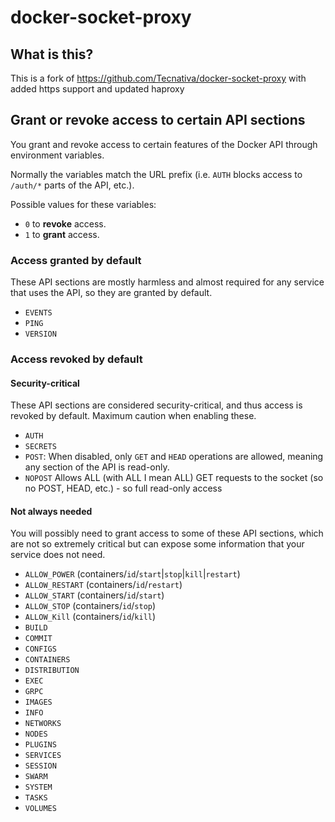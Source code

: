 # docker-socket-proxy

## What is this?

This is a fork of https://github.com/Tecnativa/docker-socket-proxy with added https support and updated haproxy

## Grant or revoke access to certain API sections

You grant and revoke access to certain features of the Docker API through environment
variables.

Normally the variables match the URL prefix (i.e. `AUTH` blocks access to `/auth/*`
parts of the API, etc.).

Possible values for these variables:

-   `0` to **revoke** access.
-   `1` to **grant** access.

### Access granted by default

These API sections are mostly harmless and almost required for any service that uses the
API, so they are granted by default.

-   `EVENTS`
-   `PING`
-   `VERSION`

### Access revoked by default

#### Security-critical

These API sections are considered security-critical, and thus access is revoked by
default. Maximum caution when enabling these.

-   `AUTH`
-   `SECRETS`
-   `POST`: When disabled, only `GET` and `HEAD` operations are allowed, meaning any section of the API is read-only.
-   `NOPOST` Allows ALL (with ALL I mean ALL) GET requests to the socket (so no POST, HEAD, etc.) - so full read-only access

#### Not always needed

You will possibly need to grant access to some of these API sections, which are not so
extremely critical but can expose some information that your service does not need.

-   `ALLOW_POWER` (containers/`id`/`start`|`stop`|`kill`|`restart`)
-   `ALLOW_RESTART` (containers/`id`/`restart`)
-   `ALLOW_START` (containers/`id`/`start`)
-   `ALLOW_STOP` (containers/`id`/`stop`)
-   `ALLOW_Kill` (containers/`id`/`kill`)
-   `BUILD`
-   `COMMIT`
-   `CONFIGS`
-   `CONTAINERS`
-   `DISTRIBUTION`
-   `EXEC`
-   `GRPC`
-   `IMAGES`
-   `INFO`
-   `NETWORKS`
-   `NODES`
-   `PLUGINS`
-   `SERVICES`
-   `SESSION`
-   `SWARM`
-   `SYSTEM`
-   `TASKS`
-   `VOLUMES`
